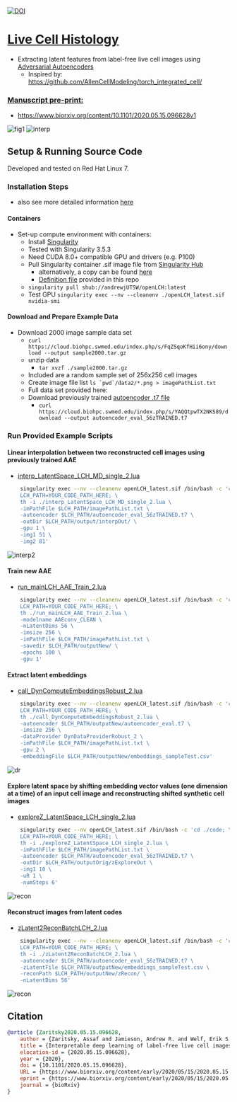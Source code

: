 [![DOI](https://zenodo.org/badge/289132912.svg)](https://zenodo.org/badge/latestdoi/289132912)

# [Live Cell Histology](https://www.biorxiv.org/content/10.1101/2020.05.15.096628v1)

- Extracting latent features from label-free live cell images using [Adversarial Autoencoders](https://arxiv.org/abs/1511.05644)
	- Inspired by: https://github.com/AllenCellModeling/torch_integrated_cell/


### [Manuscript pre-print:](https://www.biorxiv.org/content/10.1101/2020.05.15.096628v1)
- https://www.biorxiv.org/content/10.1101/2020.05.15.096628v1 

![fig1](/img/LCH_smaller3_fig.png)
![interp](/img/VideoS3_PairInterpolationExample_1244485_465651.gif)

## Setup & Running Source Code 

Developed and tested on Red Hat Linux 7.

### Installation Steps
- also see more detailed information [here](/instructionsToInstallOpenLCH.sh) 
#### Containers

- Set-up compute environment with containers:
    - Install [Singularity](https://sylabs.io/docs/)
	- Tested with Singularity 3.5.3 
	- Need CUDA 8.0+ compatible GPU and drivers (e.g. P100)
	- Pull Singularity container .sif image file from [Singularity Hub](https://singularity-hub.org/)
		- alternatively, a copy can be found [here](https://cloud.biohpc.swmed.edu/index.php/s/a88iQABCbg7SWwi/download)
		- [Definition file](/Singularity) provided in this repo  
	- `singularity pull shub://andrewjUTSW/openLCH:latest`
	- Test GPU `singularity exec --nv --cleanenv ./openLCH_latest.sif nvidia-smi`

#### Download and Prepare Example Data

- Download 2000 image sample data set
	- `curl https://cloud.biohpc.swmed.edu/index.php/s/FqZSqoKfHii6ony/download --output sample2000.tar.gz` 
	- unzip data
		- `tar xvzf ./sample2000.tar.gz`
	- Included are a random sample set of 256x256 cell images 
	- Create image file list ```ls `pwd`/data2/*.png > imagePathList.txt```
	- Full data set provided here: <TBD>
	- Download previously trained [autoencoder .t7 file](https://cloud.biohpc.swmed.edu/index.php/s/YAQQtpwTX2NKS89/download)
		- `curl https://cloud.biohpc.swmed.edu/index.php/s/YAQQtpwTX2NKS89/download --output autoencoder_eval_56zTRAINED.t7`
	 
### Run Provided Example Scripts 

#### Linear interpolation between two reconstructed cell images using previously trained AAE
- [interp_LatentSpace_LCH_MD_single_2.lua](code/interp_LatentSpace_LCH_MD_single_2.lua)
```bash
	singularity exec --nv --cleanenv openLCH_latest.sif /bin/bash -c 'cd ./code; \
	LCH_PATH=YOUR_CODE_PATH_HERE; \
	th -i ./interp_LatentSpace_LCH_MD_single_2.lua \
	-imPathFile $LCH_PATH/imagePathList.txt \
	-autoencoder $LCH_PATH/autoencoder_eval_56zTRAINED.t7 \
	-outDir $LCH_PATH/output/interpOut/ \
	-gpu 1 \
	-img1 51 \
	-img2 81'
```
![interp2](img/InterpExample.png)

#### Train new AAE
- [run_mainLCH_AAE_Train_2.lua](code/run_mainLCH_AAE_Train_2.lua)
```bash
	singularity exec --nv --cleanenv openLCH_latest.sif /bin/bash -c 'cd ./code; \
	LCH_PATH=YOUR_CODE_PATH_HERE; \
	th ./run_mainLCH_AAE_Train_2.lua \
	-modelname AAEconv_CLEAN \
	-nLatentDims 56 \
	-imsize 256 \
	-imPathFile $LCH_PATH/imagePathList.txt \
	-savedir $LCH_PATH/outputNew/ \
	-epochs 100 \
	-gpu 1' 
```

#### Extract latent embeddings
- [call_DynComputeEmbeddingsRobust_2.lua](code/call_DynComputeEmbeddingsRobust_2.lua)
```bash 
	singularity exec --nv --cleanenv openLCH_latest.sif /bin/bash -c 'cd ./code; \
	LCH_PATH=YOUR_CODE_PATH_HERE; \
	th ./call_DynComputeEmbeddingsRobust_2.lua \
	-autoencoder $LCH_PATH/outputNew/autoencoder_eval.t7 \
	-imsize 256 \
	-dataProvider DynDataProviderRobust_2 \
	-imPathFile $LCH_PATH/imagePathList.txt \
	-gpu 2 \
	-embeddingFile $LCH_PATH/outputNew/embeddings_sampleTest.csv'
```
![dr](img/extractLatent.png)

#### Explore latent space by shifting embedding vector values (one dimension at a time) of an input cell image and reconstructing shifted synthetic cell images
- [exploreZ_LatentSpace_LCH_single_2.lua](code/exploreZ_LatentSpace_LCH_single_2.lua)

```bash
	singularity exec --nv openLCH_latest.sif /bin/bash -c 'cd ./code; \
	LCH_PATH=YOUR_CODE_PATH_HERE; \
	th -i ./exploreZ_LatentSpace_LCH_single_2.lua \
	-imPathFile $LCH_PATH/imagePathList.txt \
	-autoencoder $LCH_PATH/autoencoder_eval_56zTRAINED.t7 \
	-outDir $LCH_PATH/outputOrig/zExploreOut \
	-img1 10 \
	-uR 1 \
	-numSteps 6'
```
![recon](img/zExplore2.png)

#### Reconstruct images from latent codes
- [zLatent2ReconBatchLCH_2.lua](code/zLatent2ReconBatchLCH_2.lua)
```bash
	singularity exec --nv --cleanenv openLCH_latest.sif /bin/bash -c 'cd ./code; \
	LCH_PATH=YOUR_CODE_PATH_HERE; \
	th -i ./zLatent2ReconBatchLCH_2.lua \
	-autoencoder $LCH_PATH/autoencoder_eval_56zTRAINED.t7 \
	-zLatentFile $LCH_PATH/outputNew/embeddings_sampleTest.csv \
	-reconPath $LCH_PATH/outputNew/zRecon/ \
	-nLatentDims 56'
```
![recon](img/reconLatent.png)

## Citation
```bibtex
@article {Zaritsky2020.05.15.096628,
	author = {Zaritsky, Assaf and Jamieson, Andrew R. and Welf, Erik S. and Nevarez, Andres and Cillay, Justin and Eskiocak, Ugur and Cantarel, Brandi L. and Danuser, Gaudenz},
	title = {Interpretable deep learning of label-free live cell images uncovers functional hallmarks of highly-metastatic melanoma},
	elocation-id = {2020.05.15.096628},
	year = {2020},
	doi = {10.1101/2020.05.15.096628},
	URL = {https://www.biorxiv.org/content/early/2020/05/15/2020.05.15.096628},
	eprint = {https://www.biorxiv.org/content/early/2020/05/15/2020.05.15.096628.full.pdf},
	journal = {bioRxiv}
}
```
